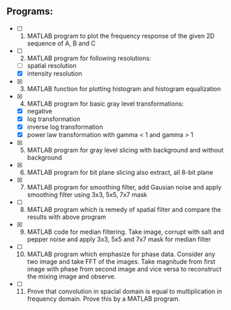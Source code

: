 ## Programs:
- [ ] 1. MATLAB program to plot the frequency response of the given 2D sequence of A, B and C
- [ ] 2. MATLAB program for following resolutions:
  * [ ] spatial resolution
  * [x] intensity resolution
- [x] 3. MATLAB function for plotting histogram and histogram equalization
- [x] 4. MATLAB program for basic gray level transformations:
  * [x] negative
  * [x] log transformation
  * [x] inverse log transformation
  * [x] power law transformation with gamma < 1 and gamma > 1
- [x] 5. MATLAB program for gray level slicing with background and without background
- [x] 6. MATLAB program for bit plane slicing also extract, all 8-bit plane
- [x] 7. MATLAB program for smoothing filter, add Gausian noise and apply smoothing filter using 3x3, 5x5, 7x7 mask
- [ ] 8. MATLAB program which is remedy of spatial filter and compare the results with above program
- [x] 9. MATLAB code for median filtering. Take image, corrupt with salt and pepper noise and apply 3x3, 5x5 and 7x7 mask for median filter
- [ ] 10. MATLAB program which emphasize for phase data. Consider any two image and take FFT of the images. Take magnitude from first image with phase from second image and vice versa to reconstruct the mixing image and observe.
- [ ] 11. Prove that convolution in spacial domain is equal to multiplication in frequency domain. Prove this by a MATLAB program.
